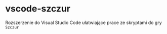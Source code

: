 # vscode-szczur

Rozszerzenie do Visual Studio Code ułatwiające prace ze skryptami do gry `Szczur`

